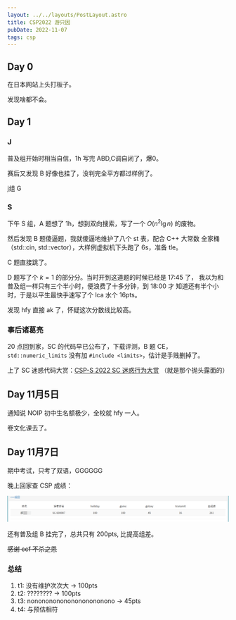 ```yaml
---
layout: ../../layouts/PostLayout.astro
title: CSP2022 游只因
pubDate: 2022-11-07
tags: csp
---
```


## Day 0

在日本网站上头打板子。

发现啥都不会。

## Day 1

### J

普及组开始时相当自信，1h 写完 ABD,C调自闭了，爆0。  

赛后又发现 B 好像也挂了，没判完全平方都过样例了。  

j组 G

### S

下午 S 组，A 题想了 1h，想到双向搜索，写了一个 $O(n^2\lg n)$ 的废物。  

然后发现 B 题傻逼题，我就傻逼地维护了八个 st 表，配合 C++ 大常数
全家桶（std::cin, std::vector），大样例虚拟机下头跑了 6s，准备 tle。

C 题直接跳了。

D 题写了个 $k=1$ 的部分分。当时开到这道题的时候已经是 17:45 了，
我以为和普及组一样只有三个半小时，便浪费了十多分钟，到 18:00 才
知道还有半个小时，于是以平生最快手速写了个 lca 水个 16pts。

发现 hfy 直接 ak 了，怀疑这次分数线比较高。

### 事后诸葛亮

20 点回到家，SC 的代码早已公布了，下载评测，B 题 CE，
`std::numeric_limits` 没有加 `#include <limits>`，估计是手贱删掉了。

上了 SC 迷惑代码大赏：[CSP-S 2022 SC 迷惑行为大赏](https://www.luogu.com.cn/blog/546086/csp-s-2022-sc-mi-huo-xing-wei-tai-shang)
（就是那个抛头露面的）

## Day 11月5日

通知说 NOIP 初中生名额极少，全校就 hfy 一人。

卷文化课去了。

## Day 11月7日

期中考试，只考了双语，GGGGGG

晚上回家查 CSP 成绩：

![csps](/assets/images/score-feacca04.png)

还有普及组 B 挂完了，总共只有 200pts, 比提高组差。

~~感谢 ccf 不杀之恩~~

### 总结

1. t1: 没有维护次次大 -> 100pts
2. t2: ???????? -> 100pts
3. t3: nononononononononononono -> 45pts
4. t4: 与预估相符
